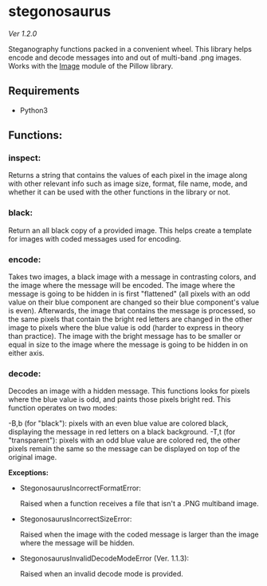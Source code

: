# stegonosaurus

*Ver 1.2.0*

Steganography functions packed in a convenient wheel. This library helps encode and decode messages into and out of multi-band .png images. Works with the [Image](https://pillow.readthedocs.io/en/stable/reference/Image.html) module of the Pillow library.

## Requirements
- Python3

## Functions:

### inspect:

Returns a string that contains the values of each pixel in the image along with other relevant info such as image size, format, file name, mode, and whether it can be used with the other functions in the library or not.

### black:

Return an all black copy of a provided image. This helps create a template for images with coded messages used for encoding.

### encode:

Takes two images, a black image with a message in contrasting colors, and the image where the message will be encoded. The image where the message is going to be hidden in is first "flattened" (all pixels with an odd value on their blue component are changed so their blue component's value is even). Afterwards, the image that contains the message is processed, so the same pixels that contain the bright red letters are changed in the other image to pixels where the blue value is odd (harder to express in theory than practice). The image with the bright message has to be smaller or equal in size to the image where the message is going to be hidden in on either axis.

### decode:

Decodes an image with a hidden message. This functions looks for pixels where the blue value is odd, and paints those pixels bright red. This function operates on two modes:

-B,b (for "black"): pixels with an even blue value are colored black, displaying the message in red letters on a black background.
-T,t (for "transparent"): pixels with an odd blue value are colored red, the other pixels remain the same so the message can be displayed on top of the original image.

**Exceptions:**

- StegonosaurusIncorrectFormatError: 

  Raised when a function receives a file that isn't a .PNG multiband image.
- StegonosaurusIncorrectSizeError: 

  Raised when the image with the coded message is larger than the image where the message will be hidden.
- StegonosaurusInvalidDecodeModeError (Ver. 1.1.3): 

  Raised when an invalid decode mode is provided.

